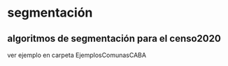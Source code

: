 segmentación
============

## algoritmos de segmentación para el censo2020

ver ejemplo en carpeta EjemplosComunasCABA



